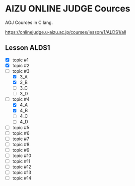 # AIZU ONLINE JUDGE Cources

AOJ Cources in C lang.

<https://onlinejudge.u-aizu.ac.jp/courses/lesson/1/ALDS1/all>

## Lesson ALDS1

- [x] topic #1
- [x] topic #2
- [ ] topic #3
  - [x] 3_A
  - [x] 3_B
  - [ ] 3_C
  - [ ] 3_D
- [ ] topic #4
  - [x] 4_A
  - [x] 4_B
  - [ ] 4_C
  - [ ] 4_D
- [ ] topic #5
- [ ] topic #6
- [ ] topic #7
- [ ] topic #8
- [ ] topic #9
- [ ] topic #10
- [ ] topic #11
- [ ] topic #12
- [ ] topic #13
- [ ] topic #14
